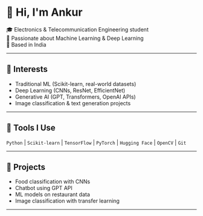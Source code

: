 # 👋 Hi, I'm Ankur

🎓 Electronics & Telecommunication Engineering student  
🤖 Passionate about Machine Learning & Deep Learning  
📍 Based in India

---

## 🧠 Interests

- Traditional ML (Scikit-learn, real-world datasets)
- Deep Learning (CNNs, ResNet, EfficientNet)
- Generative AI (GPT, Transformers, OpenAI APIs)
- Image classification & text generation projects

---

## 🔧 Tools I Use

`Python` | `Scikit-learn` | `TensorFlow` | `PyTorch` | `Hugging Face` | `OpenCV` | `Git`

---

## 📌 Projects

- Food classification with CNNs  
- Chatbot using GPT API  
- ML models on restaurant data  
- Image classification with transfer learning  

---
